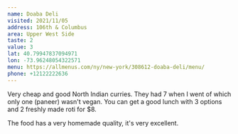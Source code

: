 ```yaml
---
name: Doaba Deli
visited: 2021/11/05
address: 106th & Columbus
area: Upper West Side
taste: 2
value: 3
lat: 40.79947837094971
lon: -73.96248054322571
menu: https://allmenus.com/ny/new-york/308612-doaba-deli/menu/
phone: +12122222636
---
```


Very cheap and good North Indian curries. They had 7 when I went of which only one (paneer) wasn't vegan. You can get a good lunch with 3 options and 2 freshly made roti for $8. 

The food has a very homemade quality, it's very excellent.